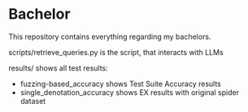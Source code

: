 # Bachelor

This repository contains everything regarding my bachelors.

scripts/retrieve_queries.py is the script, that interacts with LLMs

results/ shows all test results:
- fuzzing-based_accuracy shows Test Suite Accuracy results
- single_denotation_accuracy shows EX results with original spider dataset
